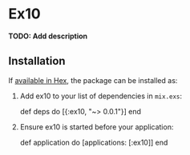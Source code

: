 # Ex10

**TODO: Add description**

## Installation

If [available in Hex](https://hex.pm/docs/publish), the package can be installed as:

  1. Add ex10 to your list of dependencies in `mix.exs`:

        def deps do
          [{:ex10, "~> 0.0.1"}]
        end

  2. Ensure ex10 is started before your application:

        def application do
          [applications: [:ex10]]
        end

